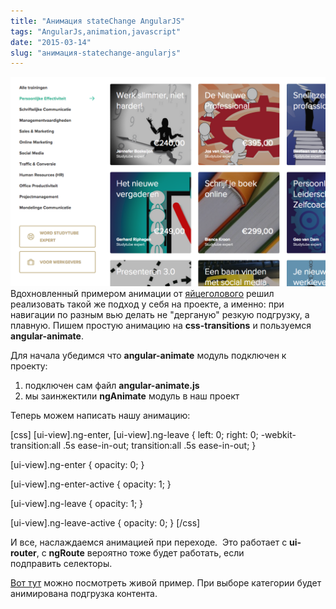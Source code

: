 ```yaml
---
title: "Анимация stateChange AngularJS"
tags: "AngularJs,animation,javascript"
date: "2015-03-14"
slug: "анимация-statechange-angularjs"
---
```


![angular-animation-example](images/Screenshot-2015-03-13-11.37.12.png) Вдохновленный примером анимации от [яйцеголового](https://egghead.io/ "https://egghead.io/") решил реализовать такой же подход у себя на проекте, а именно: при навигации по разным вью делать не "дерганую" резкую подгрузку, а плавную. Пишем простую анимацию на **css-transitions** и пользуемся **angular-animate**.

Для начала убедимся что **angular-animate** модуль подключен к проекту:

1. подключен сам файл **angular-animate.js**
2. мы заинжектили **ngAnimate** модуль в наш проект

Теперь можем написать нашу анимацию:

[css] [ui-view].ng-enter, [ui-view].ng-leave { left: 0; right: 0; -webkit-transition:all .5s ease-in-out; transition:all .5s ease-in-out; }

[ui-view].ng-enter { opacity: 0; }

[ui-view].ng-enter-active { opacity: 1; }

[ui-view].ng-leave { opacity: 1; }

[ui-view].ng-leave-active { opacity: 0; } [/css]

И все, наслаждаемся анимацией при переходе.  Это работает с **ui-router**, с **ngRoute** вероятно тоже будет работать, если подправить селекторы.

[Вот тут](https://www.studytube.nl/instructors/categories/15/persoonlijke-effectiviteit "https://www.studytube.nl/instructors/categories/15/persoonlijke-effectiviteit") можно посмотреть живой пример. При выборе категории будет анимирована подгрузка контента.
